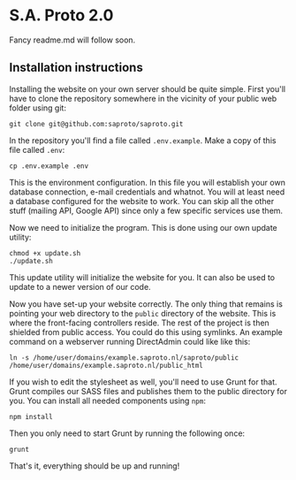 # S.A. Proto 2.0

Fancy readme.md will follow soon.


## Installation instructions

Installing the website on your own server should be quite simple. First you'll have to clone the repository somewhere in the vicinity of your public web folder using git:

```
git clone git@github.com:saproto/saproto.git
```

In the repository you'll find a file called `.env.example`. Make a copy of this file called `.env`:

```
cp .env.example .env
```

This is the environment configuration. In this file you will establish your own database connection, e-mail credentials and whatnot. You will at least need a database configured for the website to work. You can skip all the other stuff (mailing API, Google API) since only a few specific services use them.

Now we need to initialize the program. This is done using our own update utility:

```
chmod +x update.sh
./update.sh
```

This update utility will initialize the website for you. It can also be used to update to a newer version of our code.

Now you have set-up your website correctly. The only thing that remains is pointing your web directory to the `public` directory of the website. This is where the front-facing controllers reside. The rest of the project is then shielded from public access. You could do this using symlinks. An example command on a webserver running DirectAdmin could like like this:

```
ln -s /home/user/domains/example.saproto.nl/saproto/public /home/user/domains/example.saproto.nl/public_html
```

If you wish to edit the stylesheet as well, you'll need to use Grunt for that. Grunt compiles our SASS files and publishes them to the public directory for you. You can install all needed components using `npm`:

```
npm install
```

Then you only need to start Grunt by running the following once:

```
grunt
```

That's it, everything should be up and running!
